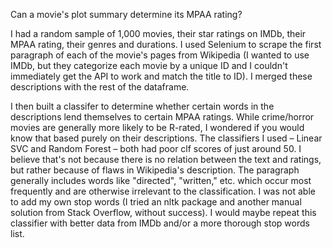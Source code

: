 Can a movie's plot summary determine its MPAA rating?

I had a random sample of 1,000 movies, their star ratings on IMDb, their MPAA rating, their genres and durations. I used Selenium to scrape the first paragraph of each of the movie's pages from Wikipedia (I wanted to use IMDb, but they categorize each movie by a unique ID and I couldn't immediately get the API to work and match the title to ID). I merged these descriptions with the rest of the dataframe. 

I then built a classifer to determine whether certain words in the descriptions lend themselves to certain MPAA ratings. While crime/horror movies are generally more likely to be R-rated, I wondered if you would know that based purely on their descriptions. The classifiers I used – Linear SVC and Random Forest – both had poor clf scores of just around 50. I believe that's not because there is no relation between the text and ratings, but rather because of flaws in Wikipedia's description. The paragraph generally includes words like "directed", "written," etc. which occur most frequently and are otherwise irrelevant to the classification. I was not able to add my own stop words (I tried an nltk package and another manual solution from Stack Overflow, without success). I would maybe repeat this classifier with better data from IMDb and/or a more thorough stop words list. 